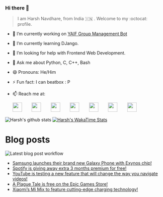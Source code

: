 ### Hi there 👋

> I am Harsh Navdhare, from India :india: . Welcome to my :octocat: profile.

* 🔭 I’m currently working on [YAIF Group Management Bot](https://github.com/YAIFoundation/YAR_Manager_Bot)
* 🌱 I’m currently learning DJango.
* 🤔 I’m looking for help with Frontend Web Development.
* 💬 Ask me about Python, C, C++, Bash
* 😄 Pronouns: He/Him
* ⚡ Fun fact: I can beatbox : P
* 📫 Reach me at: 
 

    [<img src="https://simpleicons.org/icons/instagram.svg" width="30">](https://www.instagram.com/plus_infinity.hn) &nbsp;&nbsp;&nbsp;&nbsp;&nbsp;&nbsp;
    [<img src="https://simpleicons.org/icons/facebook.svg" width="30">](https://www.facebook.com/harsh.navdhare.infinity) &nbsp;&nbsp;&nbsp;&nbsp;&nbsp;&nbsp; 
    [<img src="https://simpleicons.org/icons/twitter.svg" width="30">](https://twitter.com/hnavdhare) &nbsp;&nbsp;&nbsp;&nbsp;&nbsp;&nbsp; 
    [<img src="https://simpleicons.org/icons/xdadevelopers.svg" width="30">](https://forum.xda-developers.com/member.php?u=8122486) &nbsp;&nbsp;&nbsp;&nbsp;&nbsp;&nbsp; 
    [<img src="https://simpleicons.org/icons/telegram.svg" width="30">](https://t.me/infinitEplus) &nbsp;&nbsp;&nbsp;&nbsp;&nbsp;&nbsp;
    [<img src="https://simpleicons.org/icons/snapchat.svg" width="30">](https://www.snapchat.com/add/plus.infinity) &nbsp;&nbsp;&nbsp;&nbsp;&nbsp;&nbsp; 
    [<img src="https://simpleicons.org/icons/gmail.svg" width="30">](mailto:navdhareharsh2001@gmail.com)

 
 

![Harsh's github stats](https://github-readme-stats-infinity-plus.vercel.app/api?username=infinity-plus&show_icons=true&count_private=true&theme=dark) [![Harsh's WakaTime Stats](https://github-readme-stats-infinity-plus.vercel.app/api/wakatime?username=infinity_plus&theme=dark)](https://wakatime.com/@infinity_plus)

# Blog posts

![Latest blog post workflow](https://github.com/infinity-plus/infinity-plus/workflows/Latest%20blog%20post%20workflow/badge.svg)

<!-- BLOG-POST-LIST:START -->
- [Samsung launches their brand new Galaxy Phone with Exynos chip!](https://spadebee.com/2021/08/12/samsung-launches-their-brand-new-galaxy-phone-with-exynos-chip/?utm_source=rss&utm_medium=rss&utm_campaign=samsung-launches-their-brand-new-galaxy-phone-with-exynos-chip)
- [Spotify is giving away extra 3 months premium for free!](https://spadebee.com/2021/08/10/spotify-is-giving-away-extra-3-months-premium-for-free/?utm_source=rss&utm_medium=rss&utm_campaign=spotify-is-giving-away-extra-3-months-premium-for-free)
- [YouTube is testing a new feature that will change the way you navigate videos!](https://spadebee.com/2021/08/09/youtube-is-testing-a-new-feature-that-will-change-the-way-you-navigate-videos/?utm_source=rss&utm_medium=rss&utm_campaign=youtube-is-testing-a-new-feature-that-will-change-the-way-you-navigate-videos)
- [A Plague Tale is free on the Epic Games Store!](https://spadebee.com/2021/08/08/a-plague-tale-is-free-on-the-epic-games-store/?utm_source=rss&utm_medium=rss&utm_campaign=a-plague-tale-is-free-on-the-epic-games-store)
- [Xiaomi’s Mi Mix to feature cutting-edge charging technology!](https://spadebee.com/2021/08/07/xiaomis-mi-mix-to-feature-cutting-edge-charging-technology/?utm_source=rss&utm_medium=rss&utm_campaign=xiaomis-mi-mix-to-feature-cutting-edge-charging-technology)
<!-- BLOG-POST-LIST:END -->
